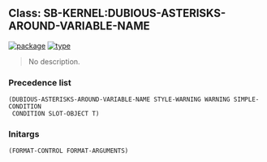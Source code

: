 ## Class: SB-KERNEL:DUBIOUS-ASTERISKS-AROUND-VARIABLE-NAME
[![package](https://img.shields.io/badge/Package-SB--KERNEL-5f9ea0.svg?style=social&colorA=999999)](../) [![type](https://img.shields.io/badge/Type-Class-5f9ea0.svg?style=social&colorA=999999)](../#class) 

> No description.

### Precedence list
```
(DUBIOUS-ASTERISKS-AROUND-VARIABLE-NAME STYLE-WARNING WARNING SIMPLE-CONDITION
 CONDITION SLOT-OBJECT T)
```
### Initargs
```
(FORMAT-CONTROL FORMAT-ARGUMENTS)
```

